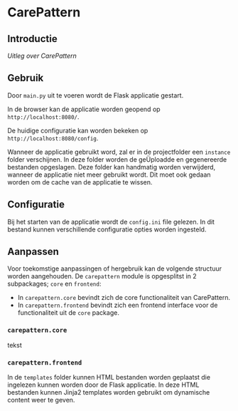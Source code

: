 # CarePattern

## Introductie

_Uitleg over CarePattern_

## Gebruik

Door `main.py` uit te voeren wordt de Flask applicatie gestart.

In de browser kan de applicatie worden geopend op `http://localhost:8080/`.

De huidige configuratie kan worden bekeken op `http://localhost:8080/config`.

Wanneer de applicatie gebruikt word, zal er in de projectfolder een `instance` folder verschijnen.
In deze folder worden de geÜploadde en gegenereerde bestanden opgeslagen.
Deze folder kan handmatig worden verwijderd, wanneer de applicatie niet meer gebruikt wordt.
Dit moet ook gedaan worden om de cache van de applicatie te wissen.


## Configuratie
Bij het starten van de applicatie wordt de `config.ini` file gelezen.
In dit bestand kunnen verschillende configuratie opties worden ingesteld.

## Aanpassen

Voor toekomstige aanpassingen of hergebruik kan de volgende structuur worden aangehouden.
De `carepattern` module is opgesplitst in 2 subpackages; `core` en `frontend`:

- In `carepattern.core` bevindt zich de core functionaliteit van CarePattern.
- In `carepattern.frontend` bevindt zich een frontend interface voor de functionaliteit uit de `core` package.

### `carepattern.core`

tekst

### `carepattern.frontend`

In de `templates` folder kunnen HTML bestanden worden geplaatst die ingelezen kunnen worden door de Flask applicatie.
In deze HTML bestanden kunnen Jinja2 templates worden gebruikt om dynamische content weer te geven.
